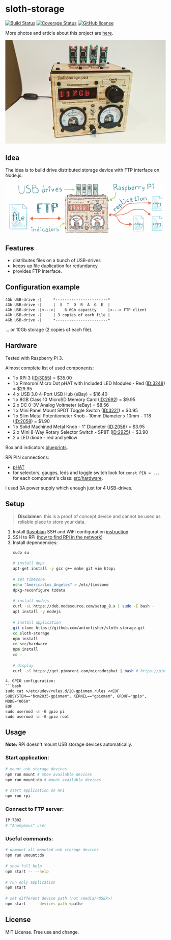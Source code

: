 # sloth-storage

[![Build Status](https://travis-ci.org/antonfisher/sloth-storage.svg?branch=master)](https://travis-ci.org/antonfisher/sloth-storage)
[![Coverage Status](https://coveralls.io/repos/github/antonfisher/sloth-storage/badge.svg?branch=master)](https://coveralls.io/github/antonfisher/sloth-storage?branch=master)
[![GitHub license](https://img.shields.io/github/license/antonfisher/sloth-storage.svg)](https://github.com/antonfisher/sloth-storage/blob/master/LICENSE)

More photos and article about this project are
[here](https://antonfisher.com/posts/2018/12/14/drive-distributed-storage-on-raspberry-pi/).
<center>

[![sloth-storage result](https://raw.githubusercontent.com/antonfisher/antonfisher.github.io/master/images/posts/10-raspberry-pi-storage/sloth-storage-result.jpg)](https://antonfisher.com/posts/2018/12/14/drive-distributed-storage-on-raspberry-pi/)

</center>

## Idea

The idea is to build drive distributed storage device with FTP interface on Node.js.

<center>

![sloth-storage idea](https://raw.githubusercontent.com/antonfisher/antonfisher.github.io/master/images/posts/10-raspberry-pi-storage/sloth-storage-logo.png)

</center>

## Features

- distributes files on a bunch of USB-drives
- keeps up file duplication for redundancy
- provides FTP interface.

## Configuration example

```
4Gb USB-drive -|     *-----------------------*
4Gb USB-drive -|     |  S  T  O  R  A  G  E  |
4Gb USB-drive -|<--->|    6.6Gb capacity     |<---> FTP client
4Gb USB-drive -|     | 3 copies of each file |
4Gb USB-drive -|     *-----------------------*
```
... or 10Gb storage (2 copies of each file).

## Hardware

Tested with Raspberry Pi 3.

Almost complete list of used components:
- 1 x RPi 3 ([ID:3055](https://www.adafruit.com/product/3055)) = $35.00
- 1 x Pimoroni Micro Dot pHAT with Included LED Modules - Red ([ID:3248](https://www.adafruit.com/product/3248)) = $29.95
- 4 x USB 3.0 4-Port USB Hub (eBay) = $16.40
- 1 x 8GB Class 10 MicroSD Memory Card ([ID:2692](https://www.adafruit.com/product/2692)) = $9.95
- 2 x DC 0-3V Analog Voltmeter (eBay) = $8.56
- 1 x Mini Panel Mount SPDT Toggle Switch ([ID:3221](https://www.adafruit.com/product/3221)) = $0.95
- 1 x Slim Metal Potentiometer Knob - 10mm Diameter x 10mm - T18 ([ID:2058](https://www.adafruit.com/product/2058)) = $1.90
- 1 x Solid Machined Metal Knob - 1" Diameter ([ID:2056](https://www.adafruit.com/product/2056)) = $3.95
- 2 x Mini 8-Way Rotary Selector Switch - SP8T ([ID:2925](https://www.adafruit.com/product/2925)) = $3.90
- 2 x LED diode - red and yellow

Box and indicators [blueprints](./blueprints).

RPi PIN connections:
- [pHAT](https://pinout.xyz/pinout/micro_dot_phat)
- for selectors, gauges, leds and toggle switch look for `const PIN = ...` for each component's class:
   [src/hardware](src/hardware).

I used 3A power supply which enough just for 4 USB-drives.

## Setup

>**Disclaimer:** this is a proof of concept device and cannot be used as reliable place to store your data.

1. Install [Raspbian](https://www.raspberrypi.org/downloads/raspbian/)
   SSH and WiFi configuration [instruction](https://desertbot.io/blog/setup-pi-zero-w-headless-wifi)
2. SSH to RPi
   ([how to find RPi in the network](https://antonfisher.com/posts/2015/12/04/how-to-find-raspberry-pi-ip-address-dhcp/))
3. Install dependencies:
   ```bash
   sudo su

   # install deps
   apt-get install -y gcc g++ make git vim htop;

   # set timezone
   echo "America/Los_Angeles" > /etc/timezone
   dpkg-reconfigure tzdata

   # install nodejs
   curl -sL https://deb.nodesource.com/setup_8.x | sudo -E bash -
   apt install -y nodejs

   # install application
   git clone https://github.com/antonfisher/sloth-storage.git
   cd sloth-storage
   npm install
   cd src/hardware
   npm install
   cd -

   # display
   curl -sS https://get.pimoroni.com/microdotphat | bash # https://pinout.xyz/pinout/micro_dot_phat
```
4. GPIO configuration:
```bash
sudo cat >/etc/udev/rules.d/20-gpiomem.rules <<EOF
SUBSYSTEM=="bcm2835-gpiomem", KERNEL=="gpiomem", GROUP="gpio", MODE="0660"
EOF
sudo usermod -a -G gpio pi
sudo usermod -a -G gpio root
   ```

## Usage

**Note:** RPi doesn't mount USB storage devices automatically.

### Start application:
```bash
# mount usb storage devices
npm run mount # show available devices
npm run mount:do # mount available devices

# start application on RPi
npm run rpi
```

### Connect to FTP server:
```bash
IP:7002
# "Anonymous" user
```

### Useful commands:
```bash
# unmount all mounted usb storage devices
npm run umount:do

# show full help
npm start -- --help

# run only application
npm start

# set different device path (not /media/<USER>)
npm start -- --devices-path <path>
```

## License
MIT License. Free use and change.
